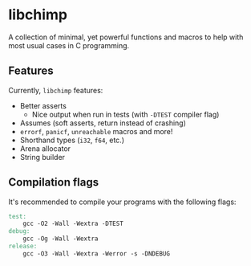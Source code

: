 # libchimp

A collection of minimal, yet powerful functions and macros to help with most usual cases in C programming.

## Features

Currently, `libchimp` features:

- Better asserts
	- Nice output when run in tests (with `-DTEST` compiler flag)
- Assumes (soft asserts, return instead of crashing)
- `errorf`, `panicf`, `unreachable` macros and more!
- Shorthand types (`i32`, `f64`, etc.)
- Arena allocator
- String builder

## Compilation flags

It's recommended to compile your programs with the following flags:

```Makefile
test:
	gcc -O2 -Wall -Wextra -DTEST
debug:
	gcc -Og -Wall -Wextra
release:
	gcc -O3 -Wall -Wextra -Werror -s -DNDEBUG
```

